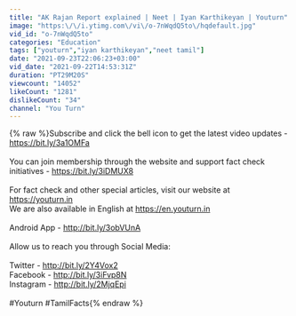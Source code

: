```yaml
---
title: "AK Rajan Report explained | Neet | Iyan Karthikeyan | Youturn"
image: "https:\/\/i.ytimg.com\/vi\/o-7nWqdQ5to\/hqdefault.jpg"
vid_id: "o-7nWqdQ5to"
categories: "Education"
tags: ["youturn","iyan karthikeyan","neet tamil"]
date: "2021-09-23T22:06:23+03:00"
vid_date: "2021-09-22T14:53:31Z"
duration: "PT29M20S"
viewcount: "14052"
likeCount: "1281"
dislikeCount: "34"
channel: "You Turn"
---
```

{% raw %}Subscribe and click the bell icon to get the latest video updates - <a rel="nofollow" target="blank" href="https://bit.ly/3a1OMFa">https://bit.ly/3a1OMFa</a><br /><br />You can join membership through the website and support fact check initiatives - <a rel="nofollow" target="blank" href="https://bit.ly/3iDMUX8">https://bit.ly/3iDMUX8</a><br /><br />For fact check and other special articles, visit our website at <a rel="nofollow" target="blank" href="https://youturn.in">https://youturn.in</a><br />We are also available in English at <a rel="nofollow" target="blank" href="https://en.youturn.in">https://en.youturn.in</a><br /><br />Android App - <a rel="nofollow" target="blank" href="http://bit.ly/3obVUnA">http://bit.ly/3obVUnA</a><br /><br />Allow us to reach you through Social Media:<br /><br />Twitter - <a rel="nofollow" target="blank" href="http://bit.ly/2Y4Vox2">http://bit.ly/2Y4Vox2</a><br />Facebook - <a rel="nofollow" target="blank" href="http://bit.ly/3iFvp8N">http://bit.ly/3iFvp8N</a><br />Instagram - <a rel="nofollow" target="blank" href="http://bit.ly/2MjqEpi">http://bit.ly/2MjqEpi</a><br /><br />#Youturn #TamilFacts{% endraw %}
